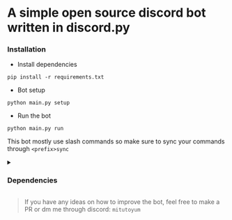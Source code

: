 # A simple open source discord bot written in discord.py

### Installation
- Install dependencies
```
pip install -r requirements.txt
```
- Bot setup
```
python main.py setup
```
- Run the bot
```
python main.py run
```

This bot mostly use slash commands so make sure to sync your commands through `<prefix>sync`

<details>
  <summary><h3>Dependencies</h3></summary>

- `discord.py`
- `aiosqlite`
- `typer`
- `python-dotenv`
</details>


> If you have any ideas on how to improve the bot, feel free to make a PR or dm me through discord: `mitutoyum`
